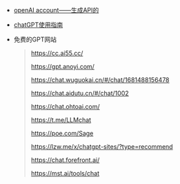- [openAI account——生成API的](https://platform.openai.com/account/usage)
- [chatGPT使用指南](https://github.com/PlexPt/awesome-chatgpt-prompts-zh)
- 免费的GPT网站

    >  https://cc.ai55.cc/
    >  
    >  https://gpt.anoyi.com/
    >  
    >  https://chat.wuguokai.cn/#/chat/1681488156478
    >  
    >  https://chat.aidutu.cn/#/chat/1002
    >  
    >  https://chat.ohtoai.com/
    >  
    >  https://t.me/LLMchat
    >  
    >  https://poe.com/Sage
    >  
    >  https://lzw.me/x/chatgpt-sites/?type=recommend
    >  
    > https://chat.forefront.ai/
    > 
    > https://mst.ai/tools/chat





